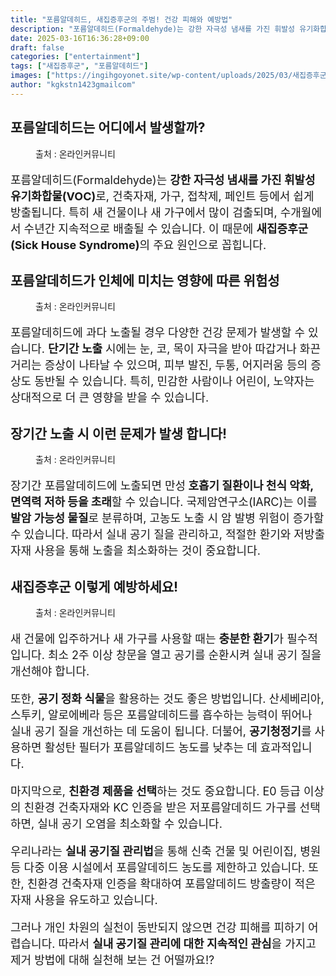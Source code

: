```yaml
---
title: "포름알데히드, 새집증후군의 주범! 건강 피해와 예방법"
description: "포름알데히드(Formaldehyde)는 강한 자극성 냄새를 가진 휘발성 유기화합물(VOC)로, 건축자재, 가구, 접착제, 페인트 등에서 쉽게 방출됩니다. 특히 새 건물이나 새 가구에서 많이 검출되며, 수개월에서 수년간 지속적으로 배출될 수 있습니다. 이 때문에 새집증후"
date: 2025-03-16T16:36:28+09:00
draft: false
categories: ["entertainment"]
tags: ["새집증후군", "포름알데히드"]
images: ["https://ingihgoyonet.site/wp-content/uploads/2025/03/새집증후군청소-1.jpg", "https://ingihgoyonet.site/wp-content/uploads/2025/03/새집증후군1.jpg", "https://ingihgoyonet.site/wp-content/uploads/2025/03/기관지-1024x683.jpg", "https://ingihgoyonet.site/wp-content/uploads/2025/03/환기.webp"]
author: "kgkstn1423gmailcom"
---
```


<h2 >포름알데히드는 어디에서 발생할까?</h2> <figure ><img src="https://ingihgoyonet.site/wp-content/uploads/2025/03/새집증후군청소-1.jpg" alt="" /><figcaption >출처 : 온라인커뮤니티</figcaption></figure> <p style="font-size:18px">포름알데히드(Formaldehyde)는 <strong>강한 자극성 냄새를 가진 휘발성 유기화합물(VOC)</strong>로, 건축자재, 가구, 접착제, 페인트 등에서 쉽게 방출됩니다. 특히 새 건물이나 새 가구에서 많이 검출되며, 수개월에서 수년간 지속적으로 배출될 수 있습니다. 이 때문에 <strong>새집증후군(Sick House Syndrome)</strong>의 주요 원인으로 꼽힙니다.</p> <h2 >포름알데히드가 인체에 미치는 영향에 따른 위험성</h2> <figure ><img src="https://ingihgoyonet.site/wp-content/uploads/2025/03/새집증후군1.jpg" alt="" style="aspect-ratio:16/9;object-fit:cover"/><figcaption >출처 : 온라인커뮤니티</figcaption></figure> <p style="font-size:18px">포름알데히드에 과다 노출될 경우 다양한 건강 문제가 발생할 수 있습니다. <strong>단기간 노출</strong> 시에는 눈, 코, 목이 자극을 받아 따갑거나 화끈거리는 증상이 나타날 수 있으며, 피부 발진, 두통, 어지러움 등의 증상도 동반될 수 있습니다. 특히, 민감한 사람이나 어린이, 노약자는 상대적으로 더 큰 영향을 받을 수 있습니다.</p> <h2 >장기간 노출 시 이런 문제가 발생 합니다!</h2> <figure ><img src="https://ingihgoyonet.site/wp-content/uploads/2025/03/기관지-1024x683.jpg" alt="" style="aspect-ratio:16/9;object-fit:cover"/><figcaption >출처 : 온라인커뮤니티</figcaption></figure> <p style="font-size:18px">장기간 포름알데히드에 노출되면 만성<strong> 호흡기 질환이나 천식 악화, 면역력 저하 등을 초래</strong>할 수 있습니다. 국제암연구소(IARC)는 이를 <strong>발암 가능성 물질</strong>로 분류하며, 고농도 노출 시 암 발병 위험이 증가할 수 있습니다. 따라서 실내 공기 질을 관리하고, 적절한 환기와 저방출 자재 사용을 통해 노출을 최소화하는 것이 중요합니다.</p> <h2 >새집증후군 이렇게 예방하세요!</h2> <figure ><img src="https://ingihgoyonet.site/wp-content/uploads/2025/03/환기.webp" alt="" style="aspect-ratio:16/9;object-fit:cover"/><figcaption >출처 : 온라인커뮤니티</figcaption></figure> <p style="font-size:18px">새 건물에 입주하거나 새 가구를 사용할 때는 <strong>충분한 환기</strong>가 필수적입니다. 최소 2주 이상 창문을 열고 공기를 순환시켜 실내 공기 질을 개선해야 합니다. </p> <p style="font-size:18px">또한, <strong>공기 정화 식물</strong>을 활용하는 것도 좋은 방법입니다. 산세베리아, 스투키, 알로에베라 등은 포름알데히드를 흡수하는 능력이 뛰어나 실내 공기 질을 개선하는 데 도움이 됩니다. 더불어, <strong>공기청정기</strong>를 사용하면 활성탄 필터가 포름알데히드 농도를 낮추는 데 효과적입니다.</p> <p style="font-size:18px">마지막으로, <strong>친환경 제품을 선택</strong>하는 것도 중요합니다. E0 등급 이상의 친환경 건축자재와 KC 인증을 받은 저포름알데히드 가구를 선택하면, 실내 공기 오염을 최소화할 수 있습니다.</p> <p style="font-size:18px">우리나라는 <strong>실내 공기질 관리법</strong>을 통해 신축 건물 및 어린이집, 병원 등 다중 이용 시설에서 포름알데히드 농도를 제한하고 있습니다. 또한, 친환경 건축자재 인증을 확대하여 포름알데히드 방출량이 적은 자재 사용을 유도하고 있습니다.</p> <p style="font-size:18px">그러나 개인 차원의 실천이 동반되지 않으면 건강 피해를 피하기 어렵습니다. 따라서 <strong>실내 공기질 관리에 대한 지속적인 관심</strong>을 가지고 제거 방법에 대해 실천해 보는 건 어떨까요!? </p>